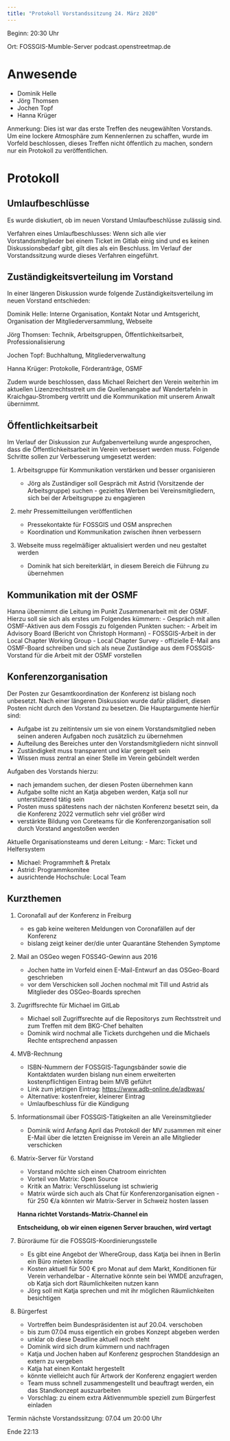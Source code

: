 ```yaml
---
title: "Protokoll Vorstandssitzung 24. März 2020"
---
```


Beginn: 20:30 Uhr

Ort: FOSSGIS-Mumble-Server podcast.openstreetmap.de

# Anwesende

* Dominik Helle
* Jörg Thomsen
* Jochen Topf
* Hanna Krüger

Anmerkung: Dies ist war das erste Treffen des neugewählten Vorstands. Um eine lockere Atmosphäre zum Kennenlernen zu schaffen, wurde im Vorfeld beschlossen, dieses Treffen nicht öffentlich zu machen, sondern nur ein Protokoll zu veröffentlichen.

# Protokoll

## Umlaufbeschlüsse

Es wurde diskutiert, ob im neuen Vorstand Umlaufbeschlüsse zulässig sind.

Verfahren eines Umlaufbeschlusses:
Wenn sich alle vier Vorstandsmitglieder bei einem Ticket im Gitlab einig sind und es keinen Diskussionsbedarf gibt, gilt dies als ein Beschluss. Im Verlauf der Vorstandssitzung wurde dieses Verfahren eingeführt.


## Zuständigkeitsverteilung im Vorstand

In einer längeren Diskussion wurde folgende Zuständigkeitsverteilung im neuen Vorstand entschieden:

Dominik Helle: Interne Organisation, Kontakt Notar und Amtsgericht, Organisation der Mitgliederversammlung, Webseite

Jörg Thomsen: Technik, Arbeitsgruppen, Öffentlichkeitsarbeit, Professionalisierung

Jochen Topf: Buchhaltung, Mitgliederverwaltung

Hanna Krüger: Protokolle, Förderanträge, OSMF

Zudem wurde beschlossen, dass Michael Reichert den Verein weiterhin im aktuellen Lizenzrechtsstreit um die Quellenangabe auf Wandertafeln in Kraichgau-Stromberg vertritt und die Kommunikation mit unserem Anwalt übernimmt.

## Öffentlichkeitsarbeit

Im Verlauf der Diskussion zur Aufgabenverteilung wurde angesprochen, dass die Öffentlichkeitsarbeit im Verein verbessert werden muss. Folgende Schritte sollen zur Verbesserung umgesetzt werden:

1. Arbeitsgruppe für Kommunikation verstärken und besser organisieren
	- Jörg als Zuständiger soll Gespräch mit Astrid (Vorsitzende der Arbeitsgruppe) suchen - gezieltes Werben bei Vereinsmitgliedern, sich bei der Arbeitsgruppe zu engagieren

2. mehr Pressemitteilungen veröffentlichen
	- Pressekontakte für FOSSGIS und OSM ansprechen
	- Koordination und Kommunikation zwischen ihnen verbessern

3. Webseite muss regelmäßiger aktualisiert werden und neu gestaltet werden
	- Dominik hat sich bereiterklärt, in diesem Bereich die Führung zu übernehmen

## Kommunikation mit der OSMF

Hanna übernimmt die Leitung im Punkt Zusammenarbeit mit der OSMF. Hierzu soll sie sich als erstes um Folgendes kümmern:
	- Gespräch mit allen OSMF-Aktiven aus dem Fossgis zu folgenden Punkten suchen:
	- Arbeit im Advisory Board (Bericht von Christoph Hormann) - FOSSGIS-Arbeit in der Local Chapter Working Group
	- Local Chapter Survey
	- offizielle E-Mail ans OSMF-Board schreiben und sich als neue Zuständige aus dem FOSSGIS- Vorstand für die Arbeit mit der OSMF vorstellen

## Konferenzorganisation

Der Posten zur Gesamtkoordination der Konferenz ist bislang noch unbesetzt. Nach einer längeren Diskussion wurde dafür plädiert, diesen Posten nicht durch den Vorstand zu besetzen. Die Hauptargumente hierfür sind:

- Aufgabe ist zu zeitintensiv um sie von einem Vorstandsmitglied neben seinen anderen Aufgaben noch zusätzlich zu übernehmen
- Aufteilung des Bereiches unter den Vorstandsmitgliedern nicht sinnvoll
- Zuständigkeit muss transparent und klar geregelt sein
- Wissen muss zentral an einer Stelle im Verein gebündelt werden

Aufgaben des Vorstands hierzu:
- nach jemandem suchen, der diesen Posten übernehmen kann
- Aufgabe sollte nicht an Katja abgeben werden, Katja soll nur unterstützend tätig sein
- Posten muss spätestens nach der nächsten Konferenz besetzt sein, da die Konferenz 2022 vermutlich sehr viel größer wird
- verstärkte Bildung von Coreteams für die Konferenzorganisation soll durch Vorstand
angestoßen werden

Aktuelle Organisationsteams und deren Leitung: - Marc: Ticket und Helfersystem
- Michael: Programmheft & Pretalx
- Astrid: Programmkomitee
- ausrichtende Hochschule: Local Team


## Kurzthemen

1. Coronafall auf der Konferenz in Freiburg
	- es gab keine weiteren Meldungen von Coronafällen auf der Konferenz
	- bislang zeigt keiner der/die unter Quarantäne Stehenden Symptome

2. Mail an OSGeo wegen FOSS4G-Gewinn aus 2016
	- Jochen hatte im Vorfeld einen E-Mail-Entwurf an das OSGeo-Board geschrieben
	- vor dem Verschicken soll Jochen nochmal mit Till und Astrid als Mitglieder des OSGeo-Boards sprechen

3. Zugriffsrechte für Michael im GitLab
	- Michael soll Zugriffsrechte auf die Repositorys zum Rechtsstreit und zum Treffen mit dem BKG-Chef behalten
	- Dominik wird nochmal alle Tickets durchgehen und die Michaels Rechte entsprechend
anpassen

4. MVB-Rechnung
	- ISBN-Nummern der FOSSGIS-Tagungsbänder sowie die Kontaktdaten wurden bislang nun einem erweiterten kostenpflichtigen Eintrag beim MVB geführt
	- Link zum jetzigen Eintrag: https://www.adb-online.de/adbwas/
	- Alternative: kostenfreier, kleinerer Eintrag
	- Umlaufbeschluss für die Kündigung
 
5. Informationsmail über FOSSGIS-Tätigkeiten an alle Vereinsmitglieder
	- Dominik wird Anfang April das Protokoll der MV zusammen mit einer E-Mail über die letzten Ereignisse im Verein an alle Mitglieder verschicken

6. Matrix-Server für Vorstand
	- Vorstand möchte sich einen Chatroom einrichten
	- Vorteil von Matrix: Open Source
	- Kritik an Matrix: Verschlüsselung ist schwierig
	- Matrix würde sich auch als Chat für Konferenzorganisation eignen - für 250 €/a könnten wir Matrix-Server in Schweiz hosten lassen

	**Hanna richtet Vorstands-Matrix-Channel ein**
	
	**Entscheidung, ob wir einen eigenen Server brauchen, wird vertagt**

7. Büroräume für die FOSSGIS-Koordinierungsstelle
	- Es gibt eine Angebot der WhereGroup, dass Katja bei ihnen in Berlin ein Büro mieten könnte
	- Kosten aktuell für 500 € pro Monat auf dem Markt, Konditionen für Verein verhandelbar - Alternative könnte sein bei WMDE anzufragen, ob Katja sich dort Räumlichkeiten nutzen kann
	- Jörg soll mit Katja sprechen und mit ihr möglichen Räumlichkeiten besichtigen

8. Bürgerfest
	- Vortreffen beim Bundespräsidenten ist auf 20.04. verschoben
	- bis zum 07.04 muss eigentlich ein grobes Konzept abgeben werden
	- unklar ob diese Deadline aktuell noch steht
	- Dominik wird sich drum kümmern und nachfragen
	- Katja und Jochen haben auf Konferenz gesprochen Standdesign an extern zu vergeben
	- Katja hat einen Kontakt hergestellt
	- könnte vielleicht auch für Artwork der Konferenz engagiert werden
	- Team muss schnell zusammengestellt und beauftragt werden, ein das Standkonzept auszuarbeiten
	- Vorschlag: zu einem extra Aktivenmumble speziell zum Bürgerfest einladen

Termin nächste Vorstandssitzung: 07.04 um 20:00 Uhr 

Ende 22:13

